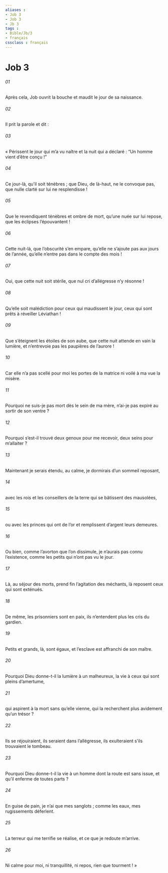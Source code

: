 ```yaml
---
aliases : 
- Job 3
- Job 3
- Jb 3
tags : 
- Bible/Jb/3
- français
cssclass : français
---
```


# Job 3

###### 01
Après cela, Job ouvrit la bouche et maudit le jour de sa naissance.
###### 02
Il prit la parole et dit :
###### 03
« Périssent le jour qui m’a vu naître
et la nuit qui a déclaré : “Un homme vient d’être conçu !”
###### 04
Ce jour-là, qu’il soit ténèbres ;
que Dieu, de là-haut, ne le convoque pas,
que nulle clarté sur lui ne resplendisse !
###### 05
Que le revendiquent ténèbres et ombre de mort,
qu’une nuée sur lui repose,
que les éclipses l’épouvantent !
###### 06
Cette nuit-là, que l’obscurité s’en empare,
qu’elle ne s’ajoute pas aux jours de l’année,
qu’elle n’entre pas dans le compte des mois !
###### 07
Oui, que cette nuit soit stérile,
que nul cri d’allégresse n’y résonne !
###### 08
Qu’elle soit malédiction pour ceux qui maudissent le jour,
ceux qui sont prêts à réveiller Léviathan !
###### 09
Que s’éteignent les étoiles de son aube,
que cette nuit attende en vain la lumière,
et n’entrevoie pas les paupières de l’aurore !
###### 10
Car elle n’a pas scellé pour moi les portes de la matrice
ni voilé à ma vue la misère.
###### 11
Pourquoi ne suis-je pas mort dès le sein de ma mère,
n’ai-je pas expiré au sortir de son ventre ?
###### 12
Pourquoi s’est-il trouvé deux genoux pour me recevoir,
deux seins pour m’allaiter ?
###### 13
Maintenant je serais étendu, au calme,
je dormirais d’un sommeil reposant,
###### 14
avec les rois et les conseillers de la terre
qui se bâtissent des mausolées,
###### 15
ou avec les princes qui ont de l’or
et remplissent d’argent leurs demeures.
###### 16
Ou bien, comme l’avorton que l’on dissimule,
je n’aurais pas connu l’existence,
comme les petits qui n’ont pas vu le jour.
###### 17
Là, au séjour des morts,
prend fin l’agitation des méchants,
là reposent ceux qui sont exténués.
###### 18
De même, les prisonniers sont en paix,
ils n’entendent plus les cris du gardien.
###### 19
Petits et grands, là, sont égaux,
et l’esclave est affranchi de son maître.
###### 20
Pourquoi Dieu donne-t-il la lumière à un malheureux,
la vie à ceux qui sont pleins d’amertume,
###### 21
qui aspirent à la mort sans qu’elle vienne,
qui la recherchent plus avidement qu’un trésor ?
###### 22
Ils se réjouiraient, ils seraient dans l’allégresse,
ils exulteraient s’ils trouvaient le tombeau.
###### 23
Pourquoi Dieu donne-t-il la vie
à un homme dont la route est sans issue,
et qu’il enferme de toutes parts ?
###### 24
En guise de pain, je n’ai que mes sanglots ;
comme les eaux, mes rugissements déferlent.
###### 25
La terreur qui me terrifie se réalise,
et ce que je redoute m’arrive.
###### 26
Ni calme pour moi, ni tranquillité,
ni repos, rien que tourment ! »
